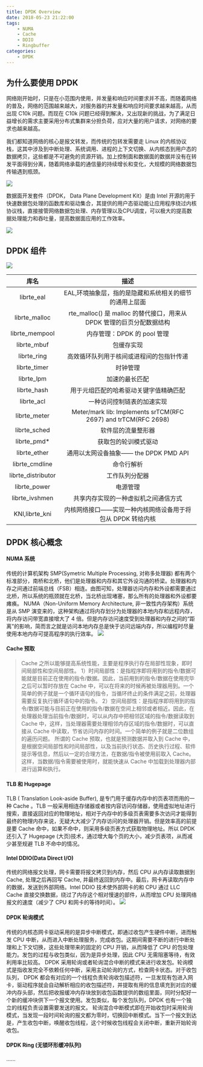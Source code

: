 ```yaml
---
title: DPDK Overview
date: 2018-05-23 21:22:00
tags:
    - NUMA
    - Cache
    - DDIO
    - Ringbuffer
categories:
    - DPDK
---
```


## 为什么要使用 DPDK
网络刚开始时，只是在小范围内使用，并发量和响应时间要求并不高，而随着网络的普及，网络的范围越来越大，对服务器的并发量和响应时间要求越来越高，从而出现 C10k 问题。而现在 C10k 问题已经得到解决，又出现新的挑战，为了满足日益增长的需求主要采用分布式集群来分担负荷，应对大量的用户请求，对网络的要求也越来越高。

我们都知道网络的核心是报文转发，而传统的包转发需要走 Linux 的内核协议栈，这其中涉及到中断处理、系统调用、进程的上下文切换、从内核态到用户态的数据拷贝，这些都是不可避免的资源开销。加上控制面和数据面的数据并没有在转发平面得到分离，随着网络承载的通信量的持续增长和变化，大规模的网络数据包传输遇到瓶颈。
<!-- more -->
![](linuxstack.png)

数据面开发套件（DPDK， Data Plane Development Kit）是由 Intel 开源的用于快速数据包处理的函数库和驱动集合，其提供的用户态驱动能让应用程序绕过内核协议栈，直接接管网络数据包处理、内存管理以及CPU调度，可以极大的提高数据处理能力和吞吐量，提高数据面应用的工作效率。

![](dpdkstack.png)

## DPDK 组件

![](dpdkcomponents.png)

|库名               |描述|
|:-:                |:-:|
|librte_eal         |EAL,环境抽象层，指的是隐藏和系统相关的细节的通用上层面|
|librte_malloc      |rte_malloc() 是 malloc 的替代接口，用来从 DPDK 管理的巨页分配数据结构|
|librte_mempool     |内存管理：DPDK 的 pool 管理|
|librte_mbuf        |包缓存实现|
|librte_ring        |高效循环队列用于核间或进程间的包指针传递|
|librte_timer       |时钟管理|
|librte_lpm         |加速的最长匹配|
|librte_hash        |用于元组匹配的哈希驱动关键字值精确匹配|
|librte_acl         |一种访问控制链表的加速实现|
|librte_meter       |Meter/mark lib: Implements srTCM(RFC 2697) and trTCM(RFC 2698)|
|librte_sched       |软件层的流量整形器|
|librte_pmd*        |获取包的轮训模式驱动|
|librte_ether       |通用以太网设备抽象—— the DPDK PMD API|
|librte_cmdline     |命令行解析|
|librte_distributor |工作队列分配器|
|librte_power       |电源管理|
|librte_ivshmen     |共享内存实现的一种虚拟机之间通信方式|
|KNI,librte_kni     |内核网络接口——实现一种内核网络设备用于将包从 DPDK 转给内核|

## DPDK 核心概念

#### NUMA 系统
传统的计算机架构 SMP(Symetric Multiple Processing, 对称多处理器) 都有两个标准部分，南桥和北桥，他们是处理器和内存和其它外设沟通的桥梁。处理器和内存之间通过前端总线（FSB）相连。由图可知，处理器访问内存和外设都需要通过北桥，所以系统的瓶颈就在北桥，当北桥出现堵塞，那么所有的处理器和外设都要瘫痪。 NUMA（Non-Uniform Memory Architecture, 非一致性内存架构）系统是从 SMP 演变来的，这种架构通过将内存划分为处理器的本地内存和远程内存，将内存访问带宽直接增大了 4 倍。但是内存访问速度受到处理器和内存之间的“距离”的影响，简而言之就是访问本地内存总是快于访问远端内存，所以编程时尽量使用本地内存可提高程序的执行效率。
![](numa.png)

#### Cache 预取
>Cache 之所以能够提高系统性能，主要是程序执行存在局部性现象，即时间局部性和空间局部性。
>1）时间局部性：是指程序即将用到的指令/数据可能就是目前正在使用的指令/数据。因此，当前用到的指令/数据在使用完毕之后可以暂时存放在 Cache 中，可以在将来的时候再被处理器用到。一个简单的例子就是一个循环语句的指令，当循环终止的条件满足之前，处理器需要反复执行循环语句中的指令。
>2）空间局部性：是指程序即将用到的指令/数据可能与目前正在使用的指令/数据在空间上相邻或者相近。因此，在处理器处理当前指令/数据时，可以从内存中把相邻区域的指令/数据读取到 Cache 中，这样，当处理器需要处理相邻内存区域的指令/数据时，可以直接从 Cache 中读取，节省访问内存的时间。一个简单的例子就是二位数组的遍历问题。
>所谓的 Cache 预取，也就是预测数据并取入到 Cache 中，是根据空间局部性和时间局部性，以及当前执行状态、历史执行过程、软件提示等信息，然后以一定的合理方法，在数据/指令被使用前取入 Cache。这样，当数据/指令需要被使用时，就能快速从 Cache 中加载到处理器内部进行运算和执行。

#### TLB 和 Hugepage
TLB ( Translation Look-aside Buffer), 是专门用于缓存内存中的页表项而用的一种 Cache 。TLB 一般采用相连存储器或者按内容访问存储器，使用虚拟地址进行搜索，直接返回对应的物理地址，相对于内存中的多级页表需要多次访问才能得到最终的物理内存来说，无疑大大减少了内存访问的处理器开销。但是效率高的前提是要 Cache 命中，如果不命中，则采用多级页表方式获取物理地址。所以 DPDK 还引入了 Hugepage (大页)技术，通过增大每个页的大小，减少页表项，从而减少甚至规避 TLB 不命中的情况。

#### Intel DDIO(Data Direct I/O)
传统的网络报文处理，网卡需要将报文拷贝到内存，然后 CPU 从内存读取数据到 Cache, 处理之后再回写 Cache, 并最终返回到内存中。最后，网卡再读取内存中的数据，发送到外部网络。Intel DDIO 技术使外部网卡的和 CPU 通过 LLC Cache 直接交换数据，绕过了内存这个相对慢速的部件，从而增加 CPU 处理网络报文的速度（减少了 CPU 和网卡的等待时间）。
![](ddio.png)

#### DPDK 轮询模式
传统的内核态网卡驱动采用的是异步中断模式，即通过收包产生硬件中断，进而触发 CPU 中断，从而进入中断处理服务，完成收包。这期间需要不断的进行中断处理和上下文切换，这些处理带来的固定的 CPU 开销，从而降低了 CPU 的包处理能力。发包的过程与收包类似，因为是异步处理，因此 CPU 无需阻塞等待，有效利用率比较高。
DPDK 采用轮询或者轮询混合中断的模式来进行收发包。轮询模式是指收发完全不依赖任何中断，采用主动轮询的方式，检查网卡状态。对于收包队列， DPDK 都会有对应的一个线程负责轮询收包描述符，一旦发现有包进入网卡，驱动程序就会自动解析相应的收包描述符，并提取有用的信息填充到对应的缓冲内存头部，然后把收报缓冲内存块放到收包函数提供的数组里面，同时分配好一个新的缓冲块供下一个报文使用。发包类似，每个发包队列，DPDK 也有一个独立的线程负责设置需要发送的报文。
轮询混合中断模式即在开始收包时采用轮询模式，当发现一段时间轮询的报文都为零时，切换回中断模式。当下一个报文到达是，产生收包中断，唤醒收包线程，这个时候收包线程会关闭中断，重新开始轮询收包。

#### DPDK Ring (无锁环形缓冲队列)
......
